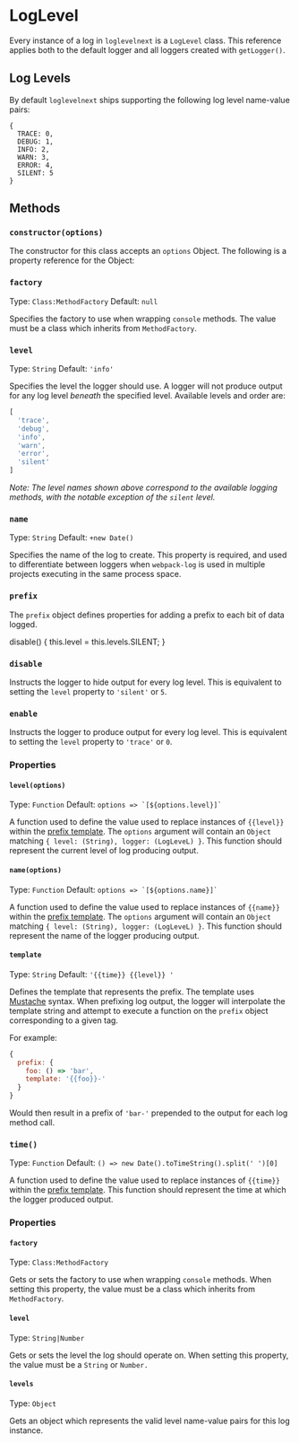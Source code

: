# LogLevel

Every instance of a log in `loglevelnext` is a `LogLevel` class. This reference
applies both to the default logger and all loggers created with `getLogger()`.

## Log Levels

By default `loglevelnext` ships supporting the following log level name-value
pairs:

```
{
  TRACE: 0,
  DEBUG: 1,
  INFO: 2,
  WARN: 3,
  ERROR: 4,
  SILENT: 5
}
```

## Methods

### `constructor(options)`

The constructor for this class accepts an `options` Object. The following is a
property reference for the Object:

### `factory`

Type: `Class:MethodFactory`
Default: `null`

Specifies the factory to use when wrapping `console` methods. The value must be
a class which inherits from `MethodFactory`.

### `level`

Type: `String`
Default: `'info'`

Specifies the level the logger should use. A logger will not produce output for
any log level _beneath_ the specified level. Available levels and order are:

```js
[
  'trace',
  'debug',
  'info',
  'warn',
  'error',
  'silent'
]
```

_Note: The level names shown above correspond to the available logging methods,
with the notable exception of the `silent` level._

### `name`

Type: `String`
Default: `+new Date()`

Specifies the name of the log to create. This property is required, and used to
differentiate between loggers when `webpack-log` is used in multiple projects
executing in the same process space.

### `prefix`

The `prefix` object defines properties for adding a prefix to each bit of data
logged.

disable() {
  this.level = this.levels.SILENT;
}

### `disable`

Instructs the logger to hide output for every log level. This is equivalent
to setting the `level` property to `'silent'` or `5`.

### `enable`

Instructs the logger to produce output for every log level. This is equivalent
to setting the `level` property to `'trace'` or `0`.

### Properties

#### `level(options)`

Type: `Function`
Default: ``options => `[${options.level}]` ``

A function used to define the value used to replace instances of
`{{level}}` within the [prefix template](#template). The `options` argument will
contain an `Object` matching `{ level: (String), logger: (LogLeveL) }`. This
function should represent the current level of log producing output.

#### `name(options)`

Type: `Function`
Default: ``options => `[${options.name}]` ``

A function used to define the value used to replace instances of
`{{name}}` within the [prefix template](#template).  The `options` argument will
contain an `Object` matching `{ level: (String), logger: (LogLeveL) }`. This
function should represent the name of the logger producing output.

#### `template`

Type: `String`
Default: `'{{time}} {{level}} '`

Defines the template that represents the prefix. The template uses
[Mustache](https://mustache.github.io) syntax. When prefixing log output, the
logger will interpolate the template string and attempt to execute a function on
the `prefix` object corresponding to a given tag.

For example:

```js
{
  prefix: {
    foo: () => 'bar',
    template: '{{foo}}-'
  }
}
```

Would then result in a prefix of `'bar-'` prepended to the output for each log
method call.

### `time()`

Type: `Function`
Default: `() => new Date().toTimeString().split(' ')[0]`

A function used to define the value used to replace instances of
`{{time}}` within the [prefix template](#template). This function should
represent the time at which the logger produced output.

### Properties

#### `factory`

Type: `Class:MethodFactory`

Gets or sets the factory to use when wrapping `console` methods. When setting
this property, the value must be a class which inherits from `MethodFactory`.

#### `level`

Type: `String|Number`

Gets or sets the level the log should operate on. When setting this property, the
value must be a `String` or `Number.`

#### `levels`

Type: `Object`

Gets an object which represents the valid level name-value pairs for this log
instance.
